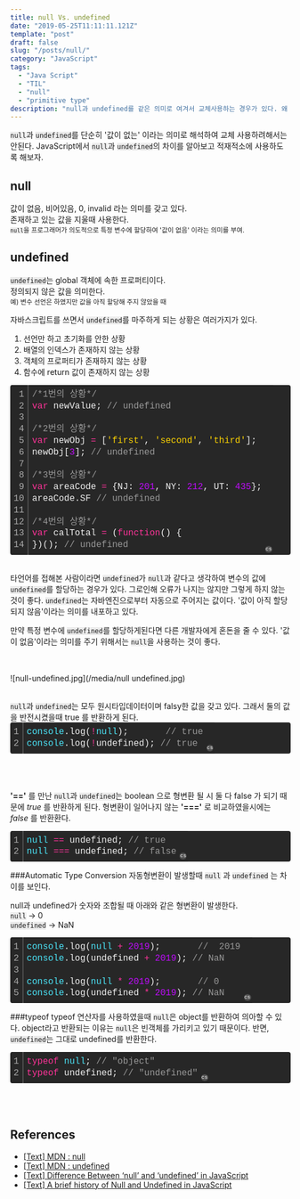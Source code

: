 ```yaml
---
title: null Vs. undefined
date: "2019-05-25T11:11:11.121Z"
template: "post"
draft: false
slug: "/posts/null/"
category: "JavaScript"
tags:
  - "Java Script"
  - "TIL"
  - "null"
  - "primitive type"
description: "null과 undefined를 같은 의미로 여겨서 교체사용하는 경우가 있다. 왜 이 둘을 교체해서 사용하면 안되는지에 관해 알아보자."
---
```

<head>
<style>
code {
  background-color: #ececec
}
</style>
</head>

<code>null</code>과 <code>undefined</code>를 단순히 '값이 없는' 이라는 의미로 해석하여 교체 사용하려해서는 안된다. JavaScript에서 <code>null</code>과 <code>undefined</code>의 차이를 알아보고 적재적소에 사용하도록 해보자.

## null
값이 없음, 비어있음, 0, invalid 라는 의미를 갖고 있다.<br>
존재하고 있는 값을 지울때 사용한다. <br>
<small><code>null</code>을 프로그래머가 의도적으로 특정 변수에 할당하여 '값이 없음' 이라는 의미를 부여.</small>


## undefined
<code>undefined</code>는 global 객체에 속한 프로퍼티이다. <br>
정의되지 않은 값을 의미한다. <br>
<small>예) 변수 선언은 하였지만 값을 아직 할당해 주지 않았을 때</small>

자바스크립트를 쓰면서 <code>undefined</code>를 마주하게 되는 상황은 여러가지가 있다.
1. 선언만 하고 초기화를 안한 상황
2. 배열의 인덱스가 존재하지 않는 상황
3. 객체의 프로퍼티가 존재하지 않는 상황
4. 함수에 return 값이 존재하지 않는 상황

<div class="colorscripter-code" style="color:#f0f0f0; font-size: 13px;font-family:Consolas, 'Liberation Mono', Menlo, Courier, monospace !important; position:relative !important; overflow:auto"><table class="colorscripter-code-table" style="margin:0; padding:0; border:none; background-color:#272727; border-radius:4px;" cellspacing="0" cellpadding="0"><tr><td style="padding:6px; border-right:2px solid #4f4f4f"><div style="margin:0; padding:0; word-break:normal; text-align:right; color:#aaa; font-family:Consolas, 'Liberation Mono', Menlo, Courier, monospace !important; line-height:130%"><div style="line-height:130%">1</div><div style="line-height:130%">2</div><div style="line-height:130%">3</div><div style="line-height:130%">4</div><div style="line-height:130%">5</div><div style="line-height:130%">6</div><div style="line-height:130%">7</div><div style="line-height:130%">8</div><div style="line-height:130%">9</div><div style="line-height:130%">10</div><div style="line-height:130%">11</div><div style="line-height:130%">12</div><div style="line-height:130%">13</div><div style="line-height:130%">14</div></div></td><td style="padding:6px 0"><div style="margin:0; padding:0; color:#f0f0f0; font-family:Consolas, 'Liberation Mono', Menlo, Courier, monospace !important; line-height:130%"><div style="padding:0 6px; white-space:pre; line-height:130%"><span style="color:#999999">/*1번의&nbsp;상황*/</span>&nbsp;</div><div style="padding:0 6px; white-space:pre; line-height:130%"><span style="color:#ff3399">var</span>&nbsp;newValue;&nbsp;<span style="color:#999999">//&nbsp;undefined</span></div><div style="padding:0 6px; white-space:pre; line-height:130%">&nbsp;</div><div style="padding:0 6px; white-space:pre; line-height:130%"><span style="color:#999999">/*2번의&nbsp;상황*/</span>&nbsp;</div><div style="padding:0 6px; white-space:pre; line-height:130%"><span style="color:#ff3399">var</span>&nbsp;newObj&nbsp;<span style="color:#0086b3"></span><span style="color:#ff3399">=</span>&nbsp;[<span style="color:#ffd500">'first'</span>,&nbsp;<span style="color:#ffd500">'second'</span>,&nbsp;<span style="color:#ffd500">'third'</span>];</div><div style="padding:0 6px; white-space:pre; line-height:130%">newObj[<span style="color:#c10aff">3</span>];&nbsp;<span style="color:#999999">//&nbsp;undefined</span></div><div style="padding:0 6px; white-space:pre; line-height:130%">&nbsp;</div><div style="padding:0 6px; white-space:pre; line-height:130%"><span style="color:#999999">/*3번의&nbsp;상황*/</span></div><div style="padding:0 6px; white-space:pre; line-height:130%"><span style="color:#ff3399">var</span>&nbsp;areaCode&nbsp;<span style="color:#0086b3"></span><span style="color:#ff3399">=</span>&nbsp;{NJ:&nbsp;<span style="color:#c10aff">201</span>,&nbsp;NY:&nbsp;<span style="color:#c10aff">212</span>,&nbsp;UT:&nbsp;<span style="color:#c10aff">435</span>};</div><div style="padding:0 6px; white-space:pre; line-height:130%">areaCode.SF&nbsp;<span style="color:#999999">//&nbsp;undefined</span></div><div style="padding:0 6px; white-space:pre; line-height:130%">&nbsp;</div><div style="padding:0 6px; white-space:pre; line-height:130%"><span style="color:#999999">/*4번의&nbsp;상황*/</span></div><div style="padding:0 6px; white-space:pre; line-height:130%"><span style="color:#ff3399">var</span>&nbsp;calTotal&nbsp;<span style="color:#0086b3"></span><span style="color:#ff3399">=</span>&nbsp;(<span style="color:#ff3399">function</span>()&nbsp;{</div><div style="padding:0 6px; white-space:pre; line-height:130%">})();&nbsp;<span style="color:#999999">//&nbsp;undefined</span></div></div></td><td style="vertical-align:bottom; padding:0 2px 4px 0"><a href="http://colorscripter.com/info#e" target="_blank" style="text-decoration:none; color:white"><span style="font-size:9px; word-break:normal; background-color:#4f4f4f; color:white; border-radius:10px; padding:1px">cs</span></a></td></tr></table></div><br>

타언어를 접해본 사람이라면 <code>undefined</code>가 <code>null</code>과 같다고 생각하여 변수의 값에 <code>undefined</code>를 할당하는 경우가 있다. 그로인해 오류가 나지는 않지만 그렇게 하지 않는 것이 좋다. <code>undefined</code>는 자바엔진으로부터 자동으로 주어지는 값이다. '값이 아직 할당되지 않음'이라는 의미를 내포하고 있다.

만약 특정 변수에 <code>undefined</code>를 할당하게된다면 다른 개발자에게 혼돈을 줄 수 있다. '값이 없음'이라는 의미를 주기 위해서는 <code>null</code>을 사용하는 것이 좋다.
<br><br><br>


![null-undefined.jpg](/media/null undefined.jpg)

<br>
<code>null</code>과 <code>undefined</code>는 모두 원시타입데이터이며 falsy한 값을 갖고 있다. 그래서 둘의 값을 반전시켰을때 true 를 반환하게 된다.
<div class="colorscripter-code" style="color:#f0f0f0; font-size: 13px;font-family:Consolas, 'Liberation Mono', Menlo, Courier, monospace !important; position:relative !important; overflow:auto"><table class="colorscripter-code-table" style="margin:0; padding:0; border:none; background-color:#272727; border-radius:4px;" cellspacing="0" cellpadding="0"><tr><td style="padding:6px; border-right:2px solid #4f4f4f"><div style="margin:0; padding:0; word-break:normal; text-align:right; color:#aaa; font-family:Consolas, 'Liberation Mono', Menlo, Courier, monospace !important; line-height:130%"><div style="line-height:130%">1</div><div style="line-height:130%">2</div></div></td><td style="padding:6px 0"><div style="margin:0; padding:0; color:#f0f0f0; font-family:Consolas, 'Liberation Mono', Menlo, Courier, monospace !important; line-height:130%"><div style="padding:0 6px; white-space:pre; line-height:130%"><span style="color:#4be6fa">console</span>.log(<span style="color:#0086b3"></span><span style="color:#ff3399">!</span><span style="color:#4be6fa">null</span>);&nbsp;&nbsp;&nbsp;&nbsp;&nbsp;&nbsp;&nbsp;<span style="color:#999999">//&nbsp;true</span></div><div style="padding:0 6px; white-space:pre; line-height:130%"><span style="color:#4be6fa">console</span>.log(<span style="color:#0086b3"></span><span style="color:#ff3399">!</span>undefined);&nbsp;<span style="color:#999999">//&nbsp;true</span></div></div></td><td style="vertical-align:bottom; padding:0 2px 4px 0"><a href="http://colorscripter.com/info#e" target="_blank" style="text-decoration:none; color:white"><span style="font-size:9px; word-break:normal; background-color:#4f4f4f; color:white; border-radius:10px; padding:1px">cs</span></a></td></tr></table></div><br><br><br>

<b>'=='</b> 를 만난 <code>null</code>과 <code>undefined</code>는 boolean 으로 형변환 될 시 둘 다 false 가 되기 때문에 <i>true</i> 를 반환하게 된다. 형변환이 일어나지 않는 <b>'==='</b> 로 비교하였을시에는 <i>false</i> 를 반환환다.
<div class="colorscripter-code" style="color:#f0f0f0; font-size: 13px;font-family:Consolas, 'Liberation Mono', Menlo, Courier, monospace !important; position:relative !important; overflow:auto"><table class="colorscripter-code-table" style="margin:0; padding:0; border:none; background-color:#272727; border-radius:4px;" cellspacing="0" cellpadding="0"><tr><td style="padding:6px; border-right:2px solid #4f4f4f"><div style="margin:0; padding:0; word-break:normal; text-align:right; color:#aaa; font-family:Consolas, 'Liberation Mono', Menlo, Courier, monospace !important; line-height:130%"><div style="line-height:130%">1</div><div style="line-height:130%">2</div></div></td><td style="padding:6px 0"><div style="margin:0; padding:0; color:#f0f0f0; font-family:Consolas, 'Liberation Mono', Menlo, Courier, monospace !important; line-height:130%"><div style="padding:0 6px; white-space:pre; line-height:130%"><span style="color:#4be6fa">null</span>&nbsp;<span style="color:#0086b3"></span><span style="color:#ff3399">=</span><span style="color:#0086b3"></span><span style="color:#ff3399">=</span>&nbsp;undefined;&nbsp;<span style="color:#999999">//&nbsp;true</span></div><div style="padding:0 6px; white-space:pre; line-height:130%"><span style="color:#4be6fa">null</span>&nbsp;<span style="color:#0086b3"></span><span style="color:#ff3399">=</span><span style="color:#0086b3"></span><span style="color:#ff3399">=</span><span style="color:#0086b3"></span><span style="color:#ff3399">=</span>&nbsp;undefined;&nbsp;<span style="color:#999999">//&nbsp;false</span></div></div></td><td style="vertical-align:bottom; padding:0 2px 4px 0"><a href="http://colorscripter.com/info#e" target="_blank" style="text-decoration:none; color:white"><span style="font-size:9px; word-break:normal; background-color:#4f4f4f; color:white; border-radius:10px; padding:1px">cs</span></a></td></tr></table></div>

###Automatic Type Conversion
자동형변환이 발생할때 <code>null</code> 과 <code>undefined</code> 는 차이를 보인다.<br>

null과 undefined가 숫자와 조합될 때 아래와 같은 형변환이 발생한다.<br>
<code>null</code> → 0<br>
<code>undefined</code> → NaN
<div class="colorscripter-code" style="color:#f0f0f0; font-size: 13px;font-family:Consolas, 'Liberation Mono', Menlo, Courier, monospace !important; position:relative !important; overflow:auto"><table class="colorscripter-code-table" style="margin:0; padding:0; border:none; background-color:#272727; border-radius:4px;" cellspacing="0" cellpadding="0"><tr><td style="padding:6px; border-right:2px solid #4f4f4f"><div style="margin:0; padding:0; word-break:normal; text-align:right; color:#aaa; font-family:Consolas, 'Liberation Mono', Menlo, Courier, monospace !important; line-height:130%"><div style="line-height:130%">1</div><div style="line-height:130%">2</div><div style="line-height:130%">3</div><div style="line-height:130%">4</div><div style="line-height:130%">5</div></div></td><td style="padding:6px 0"><div style="margin:0; padding:0; color:#f0f0f0; font-family:Consolas, 'Liberation Mono', Menlo, Courier, monospace !important; line-height:130%"><div style="padding:0 6px; white-space:pre; line-height:130%"><span style="color:#4be6fa">console</span>.log(<span style="color:#4be6fa">null</span>&nbsp;<span style="color:#0086b3"></span><span style="color:#ff3399">+</span>&nbsp;<span style="color:#c10aff">2019</span>);&nbsp;&nbsp;&nbsp;&nbsp;&nbsp;&nbsp;&nbsp;<span style="color:#999999">//&nbsp;&nbsp;2019</span></div><div style="padding:0 6px; white-space:pre; line-height:130%"><span style="color:#4be6fa">console</span>.log(undefined&nbsp;<span style="color:#0086b3"></span><span style="color:#ff3399">+</span>&nbsp;<span style="color:#c10aff">2019</span>);&nbsp;<span style="color:#999999">//&nbsp;NaN</span></div><div style="padding:0 6px; white-space:pre; line-height:130%">&nbsp;</div><div style="padding:0 6px; white-space:pre; line-height:130%"><span style="color:#4be6fa">console</span>.log(<span style="color:#4be6fa">null</span>&nbsp;<span style="color:#0086b3"></span><span style="color:#ff3399">*</span>&nbsp;<span style="color:#c10aff">2019</span>);&nbsp;&nbsp;&nbsp;&nbsp;&nbsp;&nbsp;&nbsp;<span style="color:#999999">//&nbsp;0</span></div><div style="padding:0 6px; white-space:pre; line-height:130%"><span style="color:#4be6fa">console</span>.log(undefined&nbsp;<span style="color:#0086b3"></span><span style="color:#ff3399">*</span>&nbsp;<span style="color:#c10aff">2019</span>);&nbsp;<span style="color:#999999">//&nbsp;NaN</span></div></div></td><td style="vertical-align:bottom; padding:0 2px 4px 0"><a href="http://colorscripter.com/info#e" target="_blank" style="text-decoration:none; color:white"><span style="font-size:9px; word-break:normal; background-color:#4f4f4f; color:white; border-radius:10px; padding:1px">cs</span></a></td></tr></table></div>

###typeof
typeof 연산자를 사용하였을때 <code>null</code>은 object를 반환하여 의아할 수 있다. 
object라고 반환되는 이유는 <code>null</code>은 빈객체를 가리키고 있기 때문이다. 반면, <code>undefined</code>는 그대로 undefined를 반환한다.

<div class="colorscripter-code" style="color:#f0f0f0; font-size: 13px;font-family:Consolas, 'Liberation Mono', Menlo, Courier, monospace !important; position:relative !important; overflow:auto"><table class="colorscripter-code-table" style="margin:0; padding:0; border:none; background-color:#272727; border-radius:4px;" cellspacing="0" cellpadding="0"><tr><td style="padding:6px; border-right:2px solid #4f4f4f"><div style="margin:0; padding:0; word-break:normal; text-align:right; color:#aaa; font-family:Consolas, 'Liberation Mono', Menlo, Courier, monospace !important; line-height:130%"><div style="line-height:130%">1</div><div style="line-height:130%">2</div></div></td><td style="padding:6px 0"><div style="margin:0; padding:0; color:#f0f0f0; font-family:Consolas, 'Liberation Mono', Menlo, Courier, monospace !important; line-height:130%"><div style="padding:0 6px; white-space:pre; line-height:130%"><span style="color:#ff3399">typeof</span>&nbsp;<span style="color:#4be6fa">null</span>;&nbsp;<span style="color:#999999">//&nbsp;"object"</span></div><div style="padding:0 6px; white-space:pre; line-height:130%"><span style="color:#ff3399">typeof</span>&nbsp;undefined;&nbsp;<span style="color:#999999">//&nbsp;"undefined"</span></div></div></td><td style="vertical-align:bottom; padding:0 2px 4px 0"><a href="http://colorscripter.com/info#e" target="_blank" style="text-decoration:none; color:white"><span style="font-size:9px; word-break:normal; background-color:#4f4f4f; color:white; border-radius:10px; padding:1px">cs</span></a></td></tr></table></div><br><br><br>


## References
- <a href="https://developer.mozilla.org/en-US/docs/Web/JavaScript/Reference/Global_Objects/null" target="_blank">[Text] MDN : null</a>
- <a href="https://developer.mozilla.org/en-US/docs/Web/JavaScript/Reference/Global_Objects/undefined" target="_blank">[Text] MDN : undefined</a>
- <a href="http://www.tothenew.com/blog/difference-between-undefined-and-null-in-javascript/" target="_blank">[Text] Difference Between ‘null’ and ‘undefined’ in JavaScript</a>
- <a href="https://medium.com/@stephenthecurt/a-brief-history-of-null-and-undefined-in-javascript-c283caab662e" target="_blank">[Text] A brief history of Null and Undefined in JavaScript</a>
